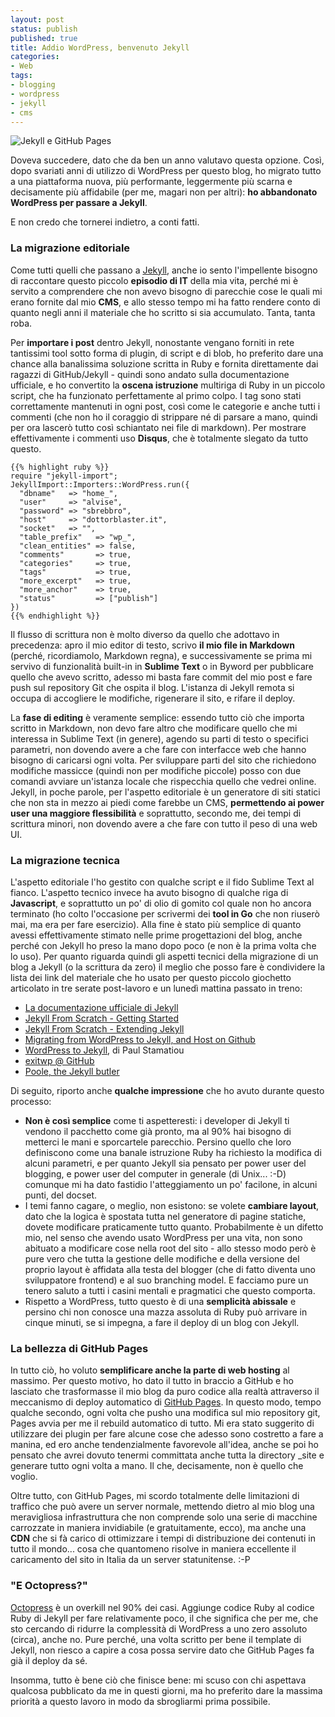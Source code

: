 ```yaml
---
layout: post
status: publish
published: true
title: Addio WordPress, benvenuto Jekyll
categories:
- Web
tags:
- blogging
- wordpress
- jekyll
- cms
---
```


![Jekyll e GitHub Pages](http://pixelcog.com/img/post-banners/jekyll-pt1-intro.gif)

Doveva succedere, dato che da ben un anno valutavo questa opzione. Così, dopo svariati anni di utilizzo di WordPress per questo blog, ho migrato tutto a una piattaforma nuova, più performante, leggermente più scarna e decisamente più affidabile (per me, magari non per altri): **ho abbandonato WordPress per passare a Jekyll**.

E non credo che tornerei indietro, a conti fatti.

### La migrazione editoriale
Come tutti quelli che passano a [Jekyll](http://jekyllrb.com/), anche io sento l'impellente bisogno di raccontare questo piccolo **episodio di IT** della mia vita, perché mi è servito a comprendere che non avevo bisogno di parecchie cose le quali mi erano fornite dal mio **CMS**, e allo stesso tempo mi ha fatto rendere conto di quanto negli anni il materiale che ho scritto si sia accumulato. Tanta, tanta roba.

Per **importare i post** dentro Jekyll, nonostante vengano forniti in rete tantissimi tool sotto forma di plugin, di script e di blob, ho preferito dare una chance alla banalissima soluzione scritta in Ruby e fornita direttamente dai ragazzi di GitHub/Jekyll - quindi sono andato sulla documentazione ufficiale, e ho convertito la **oscena istruzione** multiriga di Ruby in un piccolo script, che ha funzionato perfettamente al primo colpo. I tag sono stati correttamente mantenuti in ogni post, così come le categorie e anche tutti i commenti (che non ho il coraggio di strippare né di parsare a mano, quindi per ora lascerò tutto così schiantato nei file di markdown). Per mostrare effettivamente i commenti uso **Disqus**, che è totalmente slegato da tutto questo.


    {{% highlight ruby %}}
    require "jekyll-import";
    JekyllImport::Importers::WordPress.run({
      "dbname"   => "home_",
      "user"     => "alvise",
      "password" => "sbrebbro",
      "host"     => "dottorblaster.it",
      "socket"   => "",
      "table_prefix"   => "wp_",
      "clean_entities" => false,
      "comments"       => true,
      "categories"     => true,
      "tags"           => true,
      "more_excerpt"   => true,
      "more_anchor"    => true,
      "status"         => ["publish"]
    })
    {{% endhighlight %}}

Il flusso di scrittura non è molto diverso da quello che adottavo in precedenza: apro il mio editor di testo, scrivo **il mio file in Markdown** (perché, ricordiamolo, Markdown regna), e successivamente se prima mi servivo di funzionalità built-in in **Sublime Text** o in Byword per pubblicare quello che avevo scritto, adesso mi basta fare commit del mio post e fare push sul repository Git che ospita il blog. L'istanza di Jekyll remota si occupa di accogliere le modifiche, rigenerare il sito, e rifare il deploy.

La **fase di editing** è veramente semplice: essendo tutto ciò che importa scritto in Markdown, non devo fare altro che modificare quello che mi interessa in Sublime Text (in genere), agendo su parti di testo o specifici parametri, non dovendo avere a che fare con interfacce web che hanno bisogno di caricarsi ogni volta. Per sviluppare parti del sito che richiedono modifiche massicce (quindi non per modifiche piccole) posso con due comandi avviare un'istanza locale che rispecchia quello che vedrei online. Jekyll, in poche parole, per l'aspetto editoriale è un generatore di siti statici che non sta in mezzo ai piedi come farebbe un CMS, **permettendo ai power user una maggiore flessibilità** e soprattutto, secondo me, dei tempi di scrittura minori, non dovendo avere a che fare con tutto il peso di una web UI.

### La migrazione tecnica
L'aspetto editoriale l'ho gestito con qualche script e il fido Sublime Text al fianco. L'aspetto tecnico invece ha avuto bisogno di qualche riga di **Javascript**, e soprattutto un po' di olio di gomito col quale non ho ancora terminato (ho colto l'occasione per scrivermi dei **tool in Go** che non riuserò mai, ma era per fare esercizio). Alla fine è stato più semplice di quanto avessi effettivamente stimato nelle prime progettazioni del blog, anche perché con Jekyll ho preso la mano dopo poco (e non è la prima volta che lo uso). Per quanto riguarda quindi gli aspetti tecnici della migrazione di un blog a Jekyll (o la scrittura da zero) il meglio che posso fare è condividere la lista dei link del materiale che ho usato per questo piccolo giochetto articolato in tre serate post-lavoro e un lunedì mattina passato in treno:

- [La documentazione ufficiale di Jekyll](http://jekyllrb.com/docs/home/)
- [Jekyll From Scratch - Getting Started](http://pixelcog.com/blog/2013/jekyll-from-scratch-introduction/)
- [Jekyll From Scratch - Extending Jekyll](http://pixelcog.com/blog/2013/jekyll-from-scratch-extending-jekyll/)
- [Migrating from WordPress to Jekyll, and Host on Github](http://girliemac.com/blog/2013/12/27/wordpress-to-jekyll/)
- [WordPress to Jekyll](paulstamatiou.com/how-to-wordpress-to-jekyll/), di Paul Stamatiou
- [exitwp @ GitHub](https://github.com/thomasf/exitwp)
- [Poole, the Jekyll butler](http://getpoole.com/)

Di seguito, riporto anche **qualche impressione** che ho avuto durante questo processo:

- **Non è così semplice** come ti aspetteresti: i developer di Jekyll ti vendono il pacchetto come già pronto, ma al 90% hai bisogno di metterci le mani e sporcartele parecchio. Persino quello che loro definiscono come una banale istruzione Ruby ha richiesto la modifica di alcuni parametri, e per quanto Jekyll sia pensato per power user del blogging, e power user del computer in generale (di Unix... :-D) comunque mi ha dato fastidio l'atteggiamento un po' facilone, in alcuni punti, del docset.
- I temi fanno cagare, o meglio, non esistono: se volete **cambiare layout**, dato che la logica è spostata tutta nel generatore di pagine statiche, dovete modificare praticamente tutto quanto. Probabilmente è un difetto mio, nel senso che avendo usato WordPress per una vita, non sono abituato a modificare cose nella root del sito - allo stesso modo però è pure vero che tutta la gestione delle modifiche e della versione del proprio layout è affidata alla testa del blogger (che di fatto diventa uno sviluppatore frontend) e al suo branching model. E facciamo pure un tenero saluto a tutti i casini mentali e pragmatici che questo comporta.
- Rispetto a WordPress, tutto questo è di una **semplicità abissale** e persino chi non conosce una mazza assoluta di Ruby può arrivare in cinque minuti, se si impegna, a fare il deploy di un blog con Jekyll.

### La bellezza di GitHub Pages
In tutto ciò, ho voluto **semplificare anche la parte di web hosting** al massimo. Per questo motivo, ho dato il tutto in braccio a GitHub e ho lasciato che trasformasse il mio blog da puro codice alla realtà attraverso il meccanismo di deploy automatico di [GitHub Pages](http://pages.github.com/). In questo modo, tempo qualche secondo, ogni volta che pusho una modifica sul mio repository git, Pages avvia per me il rebuild automatico di tutto. Mi era stato suggerito di utilizzare dei plugin per fare alcune cose che adesso sono costretto a fare a manina, ed ero anche tendenzialmente favorevole all'idea, anche se poi ho pensato che avrei dovuto tenermi committata anche tutta la directory _site e generare tutto ogni volta a mano. Il che, decisamente, non è quello che voglio.

Oltre tutto, con GitHub Pages, mi scordo totalmente delle limitazioni di traffico che può avere un server normale, mettendo dietro al mio blog una meravigliosa infrastruttura che non comprende solo una serie di macchine carrozzate in maniera invidiabile (e gratuitamente, ecco), ma anche una **CDN** che si fà carico di ottimizzare i tempi di distribuzione dei contenuti in tutto il mondo... cosa che quantomeno risolve in maniera eccellente il caricamento del sito in Italia da un server statunitense. :-P

### "E Octopress?"
[Octopress](https://github.com/imathis/octopress) è un overkill nel 90% dei casi. Aggiunge codice Ruby al codice Ruby di Jekyll per fare relativamente poco, il che significa che per me, che sto cercando di ridurre la complessità di WordPress a uno zero assoluto (circa), anche no. Pure perché, una volta scritto per bene il template di Jekyll, non riesco a capire a cosa possa servire dato che GitHub Pages fa già il deploy da sé.

Insomma, tutto è bene ciò che finisce bene: mi scuso con chi aspettava qualcosa pubblicato da me in questi giorni, ma ho preferito dare la massima priorità a questo lavoro in modo da sbrogliarmi prima possibile.
